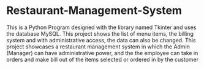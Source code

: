 # Restaurant-Management-System
This is a Python Program designed with the library named Tkinter and uses the database MySQL.
This project shows the list of menu items, the billing system and with administrative access, the data can also be changed.
This project showcases a restaurant management system in which the Admin (Manager) can have administrative power, and the the employee can take in orders and make bill out of the items selected or ordered in by the customer
